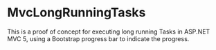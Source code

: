 MvcLongRunningTasks
===================

This is a proof of concept for executing long running Tasks in ASP.NET MVC 5, using a Bootstrap progress bar to indicate the progress.

